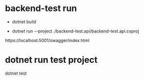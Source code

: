 # backend-test run

- dotnet build

- dotnet run --project ./backend-test.api/backend-test.api.csproj

https://localhost:5001/swagger/index.html

# dotnet run test project
dotnet test